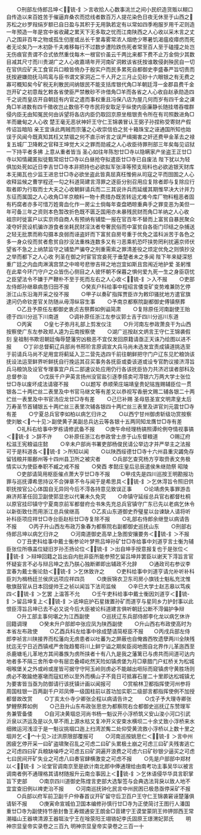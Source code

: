<!-- { "loadSidebar": true } -->
　　○刑部左侍郎吕坤＜锍-釒＞言收拾人心数事洮兰之间小民织造货贩以糊口自传造以来百姓苦于催逼弃桑农而捻线者数百万人提花染色日夜无休至于山西之苏松之纱罗叚绢岁额已自日盈与其积于无用孰若定有以常如四季袍服岁用千疋则造一年预造一年是宫中省收藏之累天下无多取之忧而江南陕西之人心收以采木言之丈八之围非百年之物或孤生仞崖或丛长千里毒雾常浓人烟绝少寒暑饥渴瘟疫瘴疠而死者无论矣乃一木初卧千夫难移每行不过数步遭险跌伤死者常至百人至于磕撞之处岂无伤痕官责谓不合式依然重伐每木一根官价虽云千两比来都下费不止万金倘少其数目减其尺寸而川贵湖广之人心收嘉靖年开河南矿洞敕该省抚按谁敢侵剥殃民自一切在官供应矿夫工食官兵口粮皆倚办于殷实户而民多累死自都御史李盛春严旨切责而抚按避嫌勋抚马鸣鸾与臣书谓文家洞近二千人开之三月止见砂十六眼银之有无费之寡可概知矣今矿税无利散民间纳银民不能支括库银代角□羊朝廷淂一金郡县费千金岂开矿之初意哉乞敕各省使臣严禁散砂不许借角□羊而各省之人心收自赵承勋造四千之说而皇店开自朝廷有内官之遣而事权重且冯保八店为屋几何而岁有四千金之课角□羊进数有四千徵收岂止数倍不夺市民将安取足乎纵使内臣廉静长随挂塔吞噬群侵内臣无由知冤民何由诉望将各店内臣仍取回京原坐租银责令所在有司照数进角□羊而畿甸之人心收  楚王毫无恶状神奸王守仁王锦袭冒认王弼子孙捏称受寄财产假传诏旨暗陷  亲王宜诛此两贼而宗藩之心收崇信伯之贫十箱珠宝之诬通国所知也始误于风闻今既真知其枉又禁锢之何不直示听言之误严缉揭害之奸还费甲金革去之禄复五城厂卫降敕之官释王坤觉大义之罪而勋戚之人心收臣待罪刑部三年矣每见诏狱一下持平者多拂  上意从重者皆当  圣心如往年陈恕廿□寺以隐瞒家产坐盗王正廿□寺以知情藏匿拟徒甄常炤廿□寺以白昼抢夺拟遣臣廿□寺已自废法  陛下犹以为轻俱加处死如近日李吉廿□寺本非把持也必欲拟军张泽等预支局料也必欲追银天财库本无揭瓦也少监王进忠廿□寺必欲坐盗此皆真屈真枉惟俯从司寇之平而囹圄之人心收释监候之曹学程还一勾之科道简建言淂罪之逐臣分别召用应复除者即与复除应行取者即为行取而士大夫之心收朝鲜请兵而二三其说许兵而延缓其期惟早决大计并力东征而属国之人心收角□羊京粮料一物十费措办既苦转运尤难今库厂物料粗恶者固有朽腐者亦多可惜万姓膏血化作一房尘土倘每年查盘晒晾重典手之罪变恶为美但一年可备三年之资则本色暂改折色既不匮乏国用亦未暴残民财而角□羊纳之人心收  祖宗时徙富户以实京师自商人有预纳有铺垫一报在官百年不替而上富贫自暴民聚众凌夺奸民设机骗诈游食者坐耗民财淫汰者夸奢民俗而中富贫自各衙门印结之杂捕送之轻无批票而称勾摄本良弱而诬盗奸而下富贫自房号重于优免之滥科派苦于各色之多一身众役而贫者愈贫自抄没法重株连数多又有刁恶乘机恐吓挟势罔利扰遍京师伏望省不急之上纳禁监守之铺垫严骗夺之刑重需索之罪清差役之烦定优免之则慎抄没之举而都下之人心收  列圣在御之时宦官宫妾死于垂楚者未之多闻  陛下年来疑深怒重广廷之内血肉淋漓宫禁之中啼号悲惨吉祥之地岂宜如斯且宫闱近地护爱  圣躬惟在此辈今环门守户之众皆伤心侧目之人彼怀朝不保暮之惧何爱九死一生之身臣窃忧之臣望法令不嫌于严鞭朴不至于死而左右之人心收＜锍-釒＞入不报
　　○吏部左侍郎孙继皋病恳归田不报
　　○癸亥户科给事中程绍言倭变矿变势难兼防乞停浙江山东沿海开采之役不报
　　○甲子以奏矿指挥贾臣诈为敕印骚扰地方遣官旗逮问仍命钦差官关防随从毋淂纵容生事
　　○予南京都察院副都御史傅镇祭葬
　　○乙丑予原任左都御史衷贞吉祭葬如例谥简肃
　　○复除原任河南副使王贻德于四川分巡下川南道　　○调补原任浙江左参议郭士吉于四川分巡川东道
　　○丙寅
　　○皇七子弥月礼部上剪发仪注
　　○升河南左参政萧良干为山西按察使广东左参政郑人逵为云南按察使
　　○湖广巡按赵文炳言王守仁王锦袭假刻  皇祖制书欺诳朝廷侮辱楚藩穷凶极恶不宜仅发回原籍请亟正天诛乃绘图以进不报
　　○丁卯总督蓟辽兵部尚书邢玠言原调宣大兵马尚未选发宜责成镇道挑选至于前请兵马尚不足用宜将蓟延入卫二营先选四千前往朝鲜把守门户辽东见贮粮饷该抚设法运至鲜界听鲜抚自行挽运其召买事务各抚臣或委该道或设专官酌议接济淂旨兵马粮饷及设官专理事宜户兵二部速议处应用仍行各该抚臣协力共济迟误者部科及总督参治
　　○戊辰千户尹英言扬州没官盐引逐季搭卖可淂银六万两大学士张位廿□寺以废坏成法请寝不报
　　○以题写  恭顺荣庄端靖皇贵妃铭旌赐辅臣位一贯银各二十两纻丝二表里及中书官马继文等有差又以恭视写香册文赐二辅各银二十两纻丝一表里及中书官汤应龙廿□寺有差
　　○己巳补赐  圣母慈圣宣文明肃皇太后  万寿圣节首辅银五十两纻丝三表里次辅各银四十两纻丝三表里及讲官刘元震廿□寺有差
　　○宁夏总兵官李如柏以病乞归许之
　　○以西宁甘州御虏斩级功赏按察使刘敏＜宀十见＞副使黄子美副总兵达云等各银十五两同知龙膺廿□寺有差
　　○礼科右给事中罗栋请修武备不报　　○庚午命经理杨镐照谭纶例夺情视事镐＜锍-釒＞辞不许
　　○补原任浙江右参政曾士彦于山东督粮道
　　○赐辽府松滋王宪粮谥庄懿
　　○辛未户部尚书署吏部杨俊民请公举边才并严举主之法报可于是科道各＜锍-釒＞所知以闻
　　○以陕西绥德廿□寺十六州县重灾蠲免存留钱粮并赈鄜州等十四州县卫所之被灾者
　　○兵部乞查究杨方亨取赍表文务极情实以为使臣奉职不臧之戒不报
　　○癸酉  孝懿庄皇后忌辰遣侯朱继勋祭  昭陵
　　○吏部请简用枢臣催点萧大亨廿□寺不报　　○甲戌先是四川巡按王明勘报功罪与巡抚谭希思持议不合弹章不令与闻于是希思具＜锍-釒＞乞休淂旨令照旧供职抚按官公心体国自无异同今后不淂各持意见致误正事
　　○论靖虏失事罪游击麻济邦革任回卫副使郭显忠以代署未久免究
　　○命镇守延绥总兵官右都督杜桐以原官挂印镇守宁夏南京前军都督府佥书朱先充总兵官镇守广东已先以老病乞休令以新衘致仕而用浙江总兵侯继高
　　○乙亥山东道御史乔璧星以台谏缺人请将听补科臣项应祥廿□寺台臣赵标廿□寺复除不报
　　○礼部右侍郎余继登以病请告不报
　　○丙子升山西左布政万象春为都察院右副都御史巡抚山东
　　○刑部右侍郎吕坤以病乞归许之
　　○河南道御史高举上急图安攘要务＜锍-釒＞不报
　　○丁丑吏科给事中戴士衡参论叶梦熊吕坤孙矿廿□寺给事中刘道亨言士衡为辅臣张位所嗾盖位疑旧岁孙丕扬论位＜锍-釒＞出自坤手授意报复也于是张位＜锍-釒＞辩坤回籍之旨出自内批非臣所能参预乞留吕坤并罢臣以谢天下淂旨言官怀疑妄言不必与辩吕坤之去乃朕心独断卿即出辅政不允辞
　　○通政司右参议李宜春为戴士衡论劾＜锍-釒＞乞休致许之
　　○吏科给事中刘道亨请允补听补科臣刘为楫杨廷兰侯庆远项应祥四员
　　○庚辰锦衣卫东司房小旗钱士魁私充沈惟敬旗鼓官从日本回缇帅王之祯以闻旨下法司监候
　　○辛巳大学士赵志皋以笃疾四＜锍-釒＞乞罢  上温答不允
　　○壬午吏科给事中戴士衡因刘道亨＜锍-釒＞留吕坤复上＜锍-釒＞诋坤庇护石星拨置孙矿而道亨与星同乡力护封事以此恨臣淂旨吕坤已去不必又说今后大臣被论科道建言俱听朝廷公断不淂偏护争辩
　　○升工部主事何堪之为江西副使
　　○巡抚辽东兵部侍郎李化龙以病乞休许回籍调理
　　○癸未升户部郎中张应凤为陕西副使
　　○升山西右布政使高时为本省左布政使
　　○乙酉兵科左给事中徐成楚请简枢臣不报　　○丙戌兵部左侍郎李祯言川陕接界而松藩向无虏患者以吐蕃为之屏蔽也自俺酋西牧遗孽两川全陕残扰迄无宁日近西镇戒严舍陇趋蜀将川上鲜宁谥之期矣臣阅地图自北界作儿革迤西至杀鹿塘毛儿革地方其间番族为虏所挟者十有八九是我之藩篱已与虏共而间道可达内地者多不隔三舍所幸中有层峦叠嶂屹然天险如镇虏堡为月□章腊门户虹桥关为松城咽喉堡关之外或岭或崖皆可据守守阿玉岭则虏必不能越出咂际而窥镇虏守黄胜场则虏必不敢踰绝塞墩而寇虹桥以至外而横山子不竟日可抵寡石崖二十里即达松城镇尤为要害皆当亟为防御请行该抚镇计画以闻报可
　　○赏榆林卫都指挥使河州参将周国柱银一百两副千户邓凤俸一级国柱前以首功加实职二级部言都指挥使例不加授都督故改赏
　　○丁亥太仆寺少卿张企程以病请告许之
　　○戊子予大理寺卿张梦鲤祭葬如例
　　○己丑升山东布政张思忠为都察院右佥都御史巡抚辽东赞理军务兼管备倭
　　○自河决黄堌总河尚书杨一魁议开小浮桥筑义安山浚小河口引武沂泉以济运及是以久旱不雨上源水枯又复冲开义安束水横坝二十余丈致小浮桥来水细微运河浅涩于是一魁议挑堌口迤上扫湾淤觜二处仰受黄流救小浮桥以上数十里之堌并乞＜宀十见＞过洪原限部覆报可
　　○河南巡按姚思仁＜锍-釒＞言中州困疲乞停开采一曰矿盗啸聚召乱之可虑二曰矿头累极土崩之可虑三曰矿夫残害逃亡之可虑四曰矿兵粮缺噪呼之可虑五曰矿洞遍开浪费之可虑六曰矿砂银少逼买之可虑七曰民间开矿失业之可虑八曰奏官肆横激变之可虑不报
　　○先是户部部中郑材以＜锍-釒＞论堂官调南京至是欲计南北郎中俸通理给由南考功主事吴华以被言调南者例不通理格其请材随报升云南佥事因上＜锍-釒＞乞休语侵华华具言职掌旨下吏部
　　○南京四川道御史陈煃言吏部大选掣签与会典选法背戾以致人地不宜宜查旧例以禆吏治不报
　　○河南巡抚钟化民言中州民困已极恳亟停采矿不报
　　○兵部以府军前卫副千户仲春首议开矿留守后卫百户王守仁王锦袭窘诬楚藩俱请斩不报
　　○庚寅命宣城伯卫国本编修孙慎行廿□寺为正使简讨王图行人潘国重廿□寺为副使持节册封鲁王寿鏳通安王朗金□音建宁王谟堂蒙阴王帅钾郧西王常潮福山王器塽清源王器铤汝宁王在唫荥阳王翊铬妃李氏固原王璟渭妃郭氏
　　明神宗显皇帝实录卷之三百九
明神宗显皇帝实录卷之三百一十
